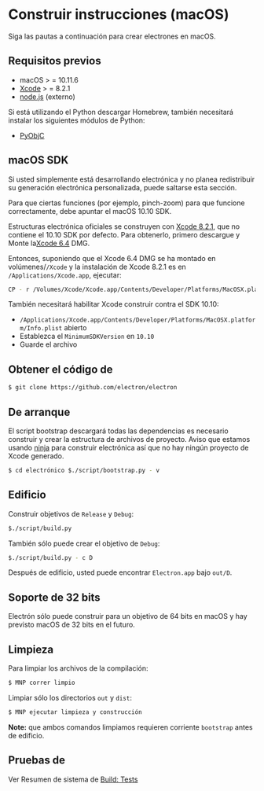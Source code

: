 # Construir instrucciones (macOS)

Siga las pautas a continuación para crear electrones en macOS.

## Requisitos previos

- macOS > = 10.11.6
- [Xcode](https://developer.apple.com/technologies/tools/) > = 8.2.1
- [node.js](http://nodejs.org) (externo)

Si está utilizando el Python descargar Homebrew, también necesitará instalar los siguientes módulos de Python:

- [PyObjC](https://pythonhosted.org/pyobjc/install.html)

## macOS SDK

Si usted simplemente está desarrollando electrónica y no planea redistribuir su generación electrónica personalizada, puede saltarse esta sección.

Para que ciertas funciones (por ejemplo, pinch-zoom) para que funcione correctamente, debe apuntar el macOS 10.10 SDK.

Estructuras electrónica oficiales se construyen con [Xcode 8.2.1](http://adcdownload.apple.com/Developer_Tools/Xcode_8.2.1/Xcode_8.2.1.xip), que no contiene el 10.10 SDK por defecto. Para obtenerlo, primero descargue y Monte la[Xcode 6.4](http://developer.apple.com/devcenter/download.action?path=/Developer_Tools/Xcode_6.4/Xcode_6.4.dmg) DMG.

Entonces, suponiendo que el Xcode 6.4 DMG se ha montado en volúmenes/`/Xcode` y la instalación de Xcode 8.2.1 es en `/Applications/Xcode.app`, ejecutar:

```bash
CP - r /Volumes/Xcode/Xcode.app/Contents/Developer/Platforms/MacOSX.platform/Developer/SDKs/MacOSX10.10.sdk /Applications/Xcode.app/Contents/Developer/Platforms/MacOSX.platform/Developer/SDKs/
```

También necesitará habilitar Xcode construir contra el SDK 10.10:

- `/Applications/Xcode.app/Contents/Developer/Platforms/MacOSX.platform/Info.plist` abierto
- Establezca el `MinimumSDKVersion` en `10.10`
- Guarde el archivo

## Obtener el código de

```bash
$ git clone https://github.com/electron/electron
```

## De arranque

El script bootstrap descargará todas las dependencias es necesario construir y crear la estructura de archivos de proyecto. Aviso que estamos usando [ninja](https://ninja-build.org/) para construir electrónica así que no hay ningún proyecto de Xcode generado.

```bash
$ cd electrónico $./script/bootstrap.py - v
```

## Edificio

Construir objetivos de `Release` y `Debug`:

```bash
$./script/build.py
```

También sólo puede crear el objetivo de `Debug`:

```bash
$./script/build.py - c D
```

Después de edificio, usted puede encontrar `Electron.app` bajo `out/D`.

## Soporte de 32 bits

Electrón sólo puede construir para un objetivo de 64 bits en macOS y hay previsto macOS de 32 bits en el futuro.

## Limpieza

Para limpiar los archivos de la compilación:

```bash
$ MNP correr limpio
```

Limpiar sólo los directorios `out` y `dist`:

```bash
$ MNP ejecutar limpieza y construcción
```

**Note:** que ambos comandos limpiamos requieren corriente `bootstrap` antes de edificio.

## Pruebas de

Ver Resumen de sistema de [Build: Tests](build-system-overview.md#tests)